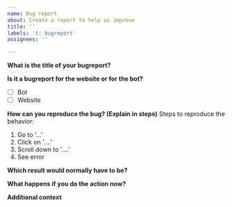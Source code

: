 ```yaml
---
name: Bug report
about: Create a report to help us improve
title: ''
labels: 't: bugreport'
assignees: ''

---
```


**What is the title of your bugreport?**


**Is it a bugreport for the website or for the bot?**

- [ ] Bot
- [ ] Website

**How can you reproduce the bug? (Explain in steps)**
Steps to reproduce the behavior:

1. Go to '...'
2. Click on '....'
3. Scroll down to '....'
4. See error

**Which result would normally have to be?**


**What happens if you do the action now?**


**Additional context**
